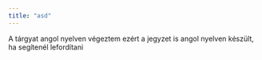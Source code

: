 ```yaml
---
title: "asd"
---
```


A tárgyat angol nyelven végeztem ezért a jegyzet is angol nyelven készült, ha segítenél lefordítani